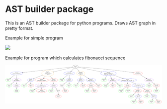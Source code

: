 # AST builder package

This is an AST builder package for python programs. Draws AST graph in pretty format.

Example for simple program

![](../hw1/artifacts/Hard/simple.png)

Example for program which calculates fibonacci sequence

![](../hw1/artifacts/Hard/fibonacci_ast.png)
